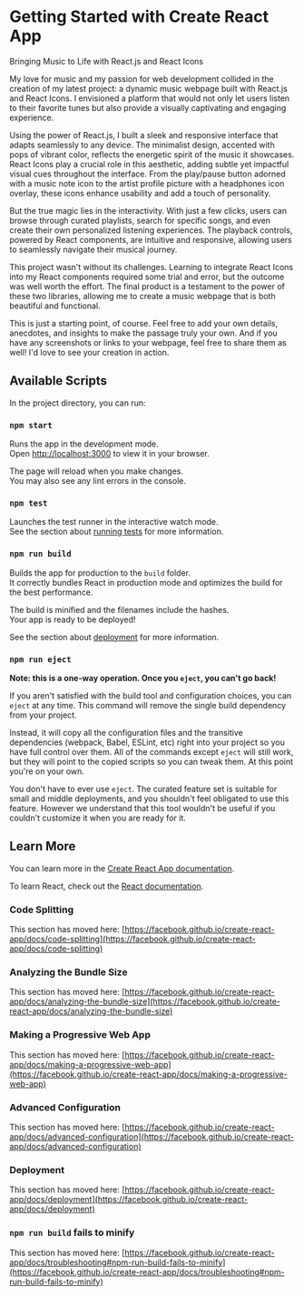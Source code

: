 # Getting Started with Create React App

Bringing Music to Life with React.js and React Icons

My love for music and my passion for web development collided in the creation of my latest project: a dynamic music webpage built with React.js and React Icons. I envisioned a platform that would not only let users listen to their favorite tunes but also provide a visually captivating and engaging experience.

Using the power of React.js, I built a sleek and responsive interface that adapts seamlessly to any device. The minimalist design, accented with pops of vibrant color, reflects the energetic spirit of the music it showcases. React Icons play a crucial role in this aesthetic, adding subtle yet impactful visual cues throughout the interface. From the play/pause button adorned with a music note icon to the artist profile picture with a headphones icon overlay, these icons enhance usability and add a touch of personality.

But the true magic lies in the interactivity. With just a few clicks, users can browse through curated playlists, search for specific songs, and even create their own personalized listening experiences. The playback controls, powered by React components, are intuitive and responsive, allowing users to seamlessly navigate their musical journey.

This project wasn't without its challenges. Learning to integrate React Icons into my React components required some trial and error, but the outcome was well worth the effort. The final product is a testament to the power of these two libraries, allowing me to create a music webpage that is both beautiful and functional.

This is just a starting point, of course. Feel free to add your own details, anecdotes, and insights to make the passage truly your own. And if you have any screenshots or links to your webpage, feel free to share them as well! I'd love to see your creation in action.
## Available Scripts

In the project directory, you can run:

### `npm start`

Runs the app in the development mode.\
Open [http://localhost:3000](http://localhost:3000) to view it in your browser.

The page will reload when you make changes.\
You may also see any lint errors in the console.

### `npm test`

Launches the test runner in the interactive watch mode.\
See the section about [running tests](https://facebook.github.io/create-react-app/docs/running-tests) for more information.

### `npm run build`

Builds the app for production to the `build` folder.\
It correctly bundles React in production mode and optimizes the build for the best performance.

The build is minified and the filenames include the hashes.\
Your app is ready to be deployed!

See the section about [deployment](https://facebook.github.io/create-react-app/docs/deployment) for more information.

### `npm run eject`

**Note: this is a one-way operation. Once you `eject`, you can't go back!**

If you aren't satisfied with the build tool and configuration choices, you can `eject` at any time. This command will remove the single build dependency from your project.

Instead, it will copy all the configuration files and the transitive dependencies (webpack, Babel, ESLint, etc) right into your project so you have full control over them. All of the commands except `eject` will still work, but they will point to the copied scripts so you can tweak them. At this point you're on your own.

You don't have to ever use `eject`. The curated feature set is suitable for small and middle deployments, and you shouldn't feel obligated to use this feature. However we understand that this tool wouldn't be useful if you couldn't customize it when you are ready for it.

## Learn More

You can learn more in the [Create React App documentation](https://facebook.github.io/create-react-app/docs/getting-started).

To learn React, check out the [React documentation](https://reactjs.org/).

### Code Splitting

This section has moved here: [https://facebook.github.io/create-react-app/docs/code-splitting](https://facebook.github.io/create-react-app/docs/code-splitting)

### Analyzing the Bundle Size

This section has moved here: [https://facebook.github.io/create-react-app/docs/analyzing-the-bundle-size](https://facebook.github.io/create-react-app/docs/analyzing-the-bundle-size)

### Making a Progressive Web App

This section has moved here: [https://facebook.github.io/create-react-app/docs/making-a-progressive-web-app](https://facebook.github.io/create-react-app/docs/making-a-progressive-web-app)

### Advanced Configuration

This section has moved here: [https://facebook.github.io/create-react-app/docs/advanced-configuration](https://facebook.github.io/create-react-app/docs/advanced-configuration)

### Deployment

This section has moved here: [https://facebook.github.io/create-react-app/docs/deployment](https://facebook.github.io/create-react-app/docs/deployment)

### `npm run build` fails to minify

This section has moved here: [https://facebook.github.io/create-react-app/docs/troubleshooting#npm-run-build-fails-to-minify](https://facebook.github.io/create-react-app/docs/troubleshooting#npm-run-build-fails-to-minify)
